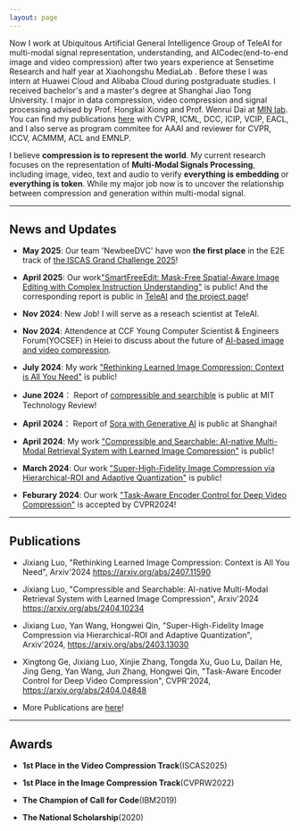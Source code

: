 ```yaml
---
layout: page
---
```


Now I work at Ubiquitous Artificial General Intelligence Group of TeleAI for multi-modal signal representation, understanding, and AICodec(end-to-end image and video compression) after two years experience at Sensetime Research and half year at Xiaohongshu MediaLab . Before these I was intern at Huawei Cloud and Alibaba Cloud during postgraduate studies. I received bachelor's and a master's degree at Shanghai Jiao Tong University. I major in data compression, video compression and signal processing advised by Prof. Hongkai Xiong and Prof. Wenrui Dai at [MIN lab](https://min.sjtu.edu.cn/). You can find my publications [here](https://scholar.google.com/citations?user=ua29MrwAAAAJ&hl=de) with CVPR, ICML, DCC, ICIP, VCIP, EACL, and I also serve as program commitee for AAAI and reviewer for CVPR, ICCV, ACMMM, ACL and EMNLP.

I believe **compression is to represent the world**. My current research focuses on the representation of **Multi-Modal Signals Processing**, including image, video, text and audio to verify **everything is embedding** or **everything is token**. While my major job now is to uncover the relationship between compression and generation within multi-modal signal. 

---

## News and Updates

- **May 2025**: Our team 'NewbeeDVC' have won **the first place** in the E2E track of [the ISCAS Grand Challenge 2025](https://iscasnnvcgc.github.io/awards/)!

- **April 2025**: Our work["SmartFreeEdit: Mask-Free Spatial-Aware Image Editing with Complex Instruction Understanding"](https://arxiv.org/pdf/2504.12704) is public! And the corresponding report is public in [TeleAI](https://mp.weixin.qq.com/s/esmn7HUqJjA5rIK0bJ-MaQ?version=4.1.36.70499&platform=mac&from=industrynews) and [the project page](https://smartfreeedit.github.io/)!

- **Nov 2024**: New Job! I will serve as a reseach scientist at TeleAI. 

- **Nov 2024**: Attendence at CCF Young Computer Scientist & Engineers Forum(YOCSEF) in Heiei to discuss about the future of [AI-based image and video compression](https://mp.weixin.qq.com/s/FLwFMvz_fQr41FXdcXyH7Q).

-  **July 2024**: My work ["Rethinking Learned Image Compression: Context is All You Need"](https://arxiv.org/abs/2407.11590) is public!

- **June 2024**： Report of [compressible and searchible](https://www.mittrchina.com/news/detail/13461) is public at MIT Technology Review!

- **April 2024**： Report of [Sora with Generative AI](https://www.sohu.com/a/768385893_116132) is public at Shanghai!

- **April 2024**: My work ["Compressible and Searchable: AI-native Multi-Modal Retrieval System with Learned Image Compression"](https://arxiv.org/abs/2404.10234) is public!

- **March 2024**: Our work ["Super-High-Fidelity Image Compression via Hierarchical-ROI and Adaptive Quantization"](https://arxiv.org/abs/2403.13030) is public!

- **Feburary 2024**: Our work ["Task-Aware Encoder Control for Deep Video Compression"](https://arxiv.org/abs/2404.04848) is accepted by CVPR2024!

---

## Publications

* Jixiang Luo, "Rethinking Learned Image Compression: Context is All You Need", Arxiv'2024 https://arxiv.org/abs/2407.11590

* Jixiang Luo, "Compressible and Searchable: AI-native Multi-Modal Retrieval System with Learned Image Compression", Arxiv'2024 https://arxiv.org/abs/2404.10234

* Jixiang Luo, Yan Wang, Hongwei Qin, "Super-High-Fidelity Image Compression via Hierarchical-ROI and Adaptive Quantization", Arxiv'2024, https://arxiv.org/abs/2403.13030

* Xingtong Ge, Jixiang Luo, Xinjie Zhang, Tongda Xu, Guo Lu, Dailan He, Jing Geng, Yan Wang, Jun Zhang, Hongwei Qin, "Task-Aware Encoder Control for Deep Video Compression", CVPR'2024, https://arxiv.org/abs/2404.04848

* More Publications are [here](https://scholar.google.com/citations?user=ua29MrwAAAAJ&hl=de)!

---

## Awards
* **1st Place in the Video Compression Track**(ISCAS2025)

* **1st Place in the Image Compression Track**(CVPRW2022)

* **The Champion of Call for Code**(IBM2019)

* **The National Scholarship**(2020)
